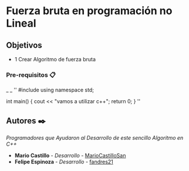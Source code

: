 # Fuerza bruta en programación no Lineal


## Objetivos
- 1 Crear Algoritmo de fuerza bruta

### Pre-requisitos 📋
_ _
''
#include <iostream>
using namespace std;

int main() {
  cout << "vamos a utilizar c++";
  return 0;
}
''
## Autores ✒️

_Programadores que Ayudaron al Desarrollo de este sencillo Algoritmo en C++_

* **Mario Castillo** - *Desarrollo* - [MarioCastilloSan](https://github.com/MarioCastilloSan)
* **Felipe Espinoza** - *Desarrollo* - [fandres21](https://github.com/fespinozasanchez/)
